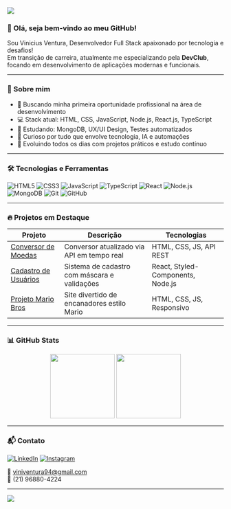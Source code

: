 <img src="https://capsule-render.vercel.app/api?type=waving&color=0D1117&height=200&section=header&text=Vinicius%20Ventura&fontSize=40&fontColor=00FFFF" />

### 👋 Olá, seja bem-vindo ao meu GitHub!

Sou Vinicius Ventura, Desenvolvedor Full Stack apaixonado por tecnologia e desafios!  
Em transição de carreira, atualmente me especializando pela **DevClub**, focando em desenvolvimento de aplicações modernas e funcionais.

---

### 🧠 Sobre mim

- 🎯 Buscando minha primeira oportunidade profissional na área de desenvolvimento
- 💻 Stack atual: HTML, CSS, JavaScript, Node.js, React.js, TypeScript
- 📘 Estudando: MongoDB, UX/UI Design, Testes automatizados
- 💬 Curioso por tudo que envolve tecnologia, IA e automações
- 🌱 Evoluindo todos os dias com projetos práticos e estudo contínuo

---

### 🛠️ Tecnologias e Ferramentas

![HTML5](https://img.shields.io/badge/HTML5-E34F26?style=flat&logo=html5&logoColor=white)
![CSS3](https://img.shields.io/badge/CSS3-1572B6?style=flat&logo=css3&logoColor=white)
![JavaScript](https://img.shields.io/badge/JavaScript-F7DF1E?style=flat&logo=javascript&logoColor=black)
![TypeScript](https://img.shields.io/badge/TypeScript-3178C6?style=flat&logo=typescript&logoColor=white)
![React](https://img.shields.io/badge/React-20232A?style=flat&logo=react&logoColor=61DAFB)
![Node.js](https://img.shields.io/badge/Node.js-339933?style=flat&logo=nodedotjs&logoColor=white)
![MongoDB](https://img.shields.io/badge/MongoDB-47A248?style=flat&logo=mongodb&logoColor=white)
![Git](https://img.shields.io/badge/Git-F05032?style=flat&logo=git&logoColor=white)
![GitHub](https://img.shields.io/badge/GitHub-181717?style=flat&logo=github&logoColor=white)

---

### 🔥 Projetos em Destaque

| Projeto | Descrição | Tecnologias |
|--------|-----------|--------------|
| [Conversor de Moedas](https://viniventura94.github.io/Conversor-de-moedas/) | Conversor atualizado via API em tempo real | HTML, CSS, JS, API REST |
| [Cadastro de Usuários](https://github.com/ViniVentura94/DevClub-Cadastro-Usuarios) | Sistema de cadastro com máscara e validações | React, Styled-Components, Node.js |
| [Projeto Mario Bros](https://viniventura94.github.io/Projeto-MarioBros/) | Site divertido de encanadores estilo Mario | HTML, CSS, JS, Responsivo |

---

### 📊 GitHub Stats

<div align="center">
  <img height="150em" src="https://github-readme-stats.vercel.app/api?username=ViniVentura94&show_icons=true&theme=react" />
  <img height="150em" src="https://github-readme-stats.vercel.app/api/top-langs/?username=ViniVentura94&layout=compact&theme=react"/>
</div>

---

### 📬 Contato

[![LinkedIn](https://img.shields.io/badge/LinkedIn-0077B5?style=flat&logo=linkedin&logoColor=white)](https://www.linkedin.com/in/vinicius-ventura-passos/)
[![Instagram](https://img.shields.io/badge/Instagram-E4405F?style=flat&logo=instagram&logoColor=white)](https://www.instagram.com/_viniventura_/)

📧 viniventura94@gmail.com  
📱 (21) 96880-4224

---

<img src="https://capsule-render.vercel.app/api?type=waving&color=0D1117&height=100&section=footer" />
